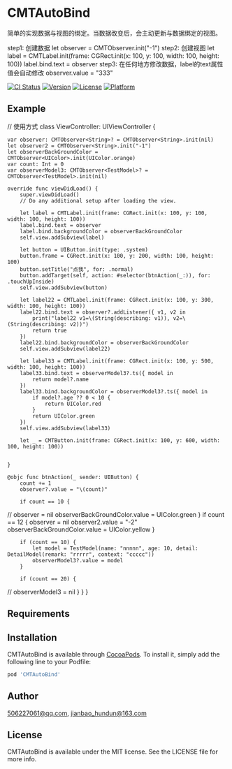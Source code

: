 # CMTAutoBind
简单的实现数据与视图的绑定。当数据改变后，会主动更新与数据绑定的视图。

step1: 创建数据 
        let observer = CMTObserver<String>.init("-1")
step2: 创建视图 
        let label = CMTLabel.init(frame: CGRect.init(x: 100, y: 100, width: 100, height: 100))
        label.bind.text = observer
step3: 在任何地方修改数据，label的text属性值会自动修改
        observer.value = "333"
        

[![CI Status](https://img.shields.io/travis/506227061@qq.com/CMTAutoBind.svg?style=flat)](https://travis-ci.org/506227061@qq.com/CMTAutoBind)
[![Version](https://img.shields.io/cocoapods/v/CMTAutoBind.svg?style=flat)](https://cocoapods.org/pods/CMTAutoBind)
[![License](https://img.shields.io/cocoapods/l/CMTAutoBind.svg?style=flat)](https://cocoapods.org/pods/CMTAutoBind)
[![Platform](https://img.shields.io/cocoapods/p/CMTAutoBind.svg?style=flat)](https://cocoapods.org/pods/CMTAutoBind)

## Example

// 使用方式
class ViewController: UIViewController {
    
    var observer: CMTObserver<String>? = CMTObserver<String>.init(nil)
    let observer2 = CMTObserver<String>.init("-1")
    let observerBackGroundColor = CMTObserver<UIColor>.init(UIColor.orange)
    var count: Int = 0
    var observerModel3: CMTObserver<TestModel>? = CMTObserver<TestModel>.init(nil)

    override func viewDidLoad() {
        super.viewDidLoad()
        // Do any additional setup after loading the view.
        
        let label = CMTLabel.init(frame: CGRect.init(x: 100, y: 100, width: 100, height: 100))
        label.bind.text = observer
        label.bind.backgroundColor = observerBackGroundColor
        self.view.addSubview(label)
        
        let button = UIButton.init(type: .system)
        button.frame = CGRect.init(x: 100, y: 200, width: 100, height: 100)
        button.setTitle("点我", for: .normal)
        button.addTarget(self, action: #selector(btnAction(_:)), for: .touchUpInside)
        self.view.addSubview(button)
        
        let label22 = CMTLabel.init(frame: CGRect.init(x: 100, y: 300, width: 100, height: 100))
        label22.bind.text = observer?.addListener({ v1, v2 in
            print("label22 v1=\(String(describing: v1)), v2=\(String(describing: v2))")
            return true
        })
        label22.bind.backgroundColor = observerBackGroundColor
        self.view.addSubview(label22)
        
        let label33 = CMTLabel.init(frame: CGRect.init(x: 100, y: 500, width: 100, height: 100))
        label33.bind.text = observerModel3?.ts({ model in
            return model?.name
        })
        label33.bind.backgroundColor = observerModel3?.ts({ model in
            if model?.age ?? 0 < 10 {
                return UIColor.red
            }
            return UIColor.green
        })
        self.view.addSubview(label33)
        
        let _ = CMTButton.init(frame: CGRect.init(x: 100, y: 600, width: 100, height: 100))
        
       
    }

    @objc func btnAction(_ sender: UIButton) {
        count += 1
        observer?.value = "\(count)"
        
        if count == 10 {
//            observer = nil
            observerBackGroundColor.value = UIColor.green
        }
        if count == 12 {
            observer = nil
            observer2.value = "-2"
            observerBackGroundColor.value = UIColor.yellow
        }
        
        if (count == 10) {
            let model = TestModel(name: "nnnnn", age: 10, detail: DetailModel(remark: "rrrrr", context: "ccccc"))
            observerModel3?.value = model
        }
        
        if (count == 20) {
//            observerModel3 = nil
        }
    }
}


## Requirements

## Installation

CMTAutoBind is available through [CocoaPods](https://cocoapods.org). To install
it, simply add the following line to your Podfile:

```ruby
pod 'CMTAutoBind'
```

## Author

506227061@qq.com, jianbao_hundun@163.com

## License

CMTAutoBind is available under the MIT license. See the LICENSE file for more info.
